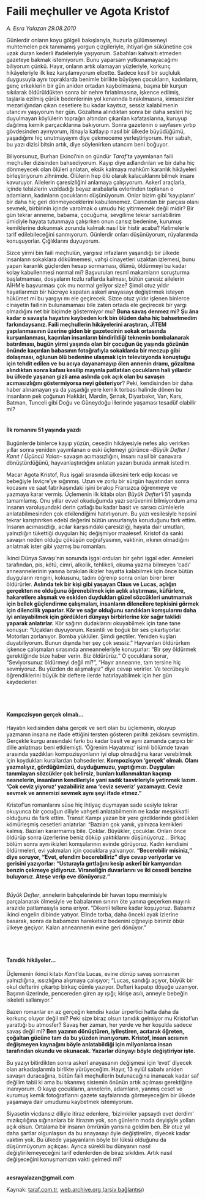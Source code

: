 # Faili meçhuller ve Agota Kristof

*A. Esra Yalazan 29.08.2010*

<div class="yazi"><p>Günlerdir onların koyu gölgeli bakışlarıyla, huzurla gülümsemeyi muhtemelen pek tanımamış yorgun çizgileriyle, ihtiyarlığın sükûnetine çok uzak duran kederli ifadeleriyle yaşıyorum. Sabahları kahvaltı etmeden gazeteye bakmak istemiyorum. Bunu yaparsam yutkunamayacağımı biliyorum çünkü. Hayır, onların artık olamayan yüzleriyle, korkunç hikâyeleriyle ilk kez karşılamıyorum elbette. Sadece kesif bir suçluluk duygusuyla aynı topraklarda benimle birlikte büyüyen çocukların, kadınların, genç erkeklerin bir gün aniden ortadan kaybolmasına, başına bir kurşun sıkılarak öldürüldükten sonra bir nehre fırlatılmasına, işkence edilmiş, taşlarla ezilmiş çürük bedenlerinin yol kenarında bırakılmasına, kimsesizler mezarlığından çıkan cesetlere bu kadar kayıtsız, sessiz kalabilmenin utancını yaşıyorum her gün. Gözaltına alındıktan sonra bir daha sesleri hiç duyulmayan köylülerin toprağın altından çıkarılan kafataslarına, kuruyup dağılmış kemik parçacıklarına bakıyorum. Sonra gazetenin o sayfasını yırtıp gövdesinden ayırıyorum, itinayla katlayıp nasıl bir ülkede büyüdüğümü, yaşadığımı hiç unutmayayım diye çekmeceme yerleştiriyorum. Her sabah, bu yazı dizisi bitsin artık, diye söylenirken utancım beni boğuyor. </p>
<p>Biliyorsunuz, Burhan Ekinci’nin on gündür <i>Taraf</i>’ta yayımlanan faili meçhuller dizisinden bahsediyorum. Kayıp diye adlandırılan ve bir daha hiç dönmeyecek olan ölüleri anlatan, eksik kalmaya mahkûm karanlık hikâyeleri birleştiriyorum zihnimde. Ölülerin hep ölü olarak kalacaklarını bilmek insanı kavuruyor. Ailelerin çaresizliğini anlamaya çalışıyorum. Askerî araçlarla, içinde telsizlerin vızıldadığı beyaz arabalarla evlerinden toplanan o adamların, kadınların çocuklarını düşünüyorum. Onlar bizim gibi ‘kayıpların’ bir daha hiç geri dönmeyeceklerini kabullenemez. Canından bir parçası olanı sevmek, birbirinin içinde varolmak o umudu hiç yitirmemek değil midir? Bir gün tekrar anneme, babama, çocuğuma, sevgilime tekrar sarılabilirim ümidiyle hayata tutunmaya çalışırken onun cansız bedenine, kurumuş kemiklerine dokunmak zorunda kalmak nasıl bir histir acaba? Kelimelerle tarif edilebileceğini sanmıyorum. Günlerdir onları düşünüyorum, rüyalarımda konuşuyorlar. Çığlıklarını duyuyorum. </p>
<p>Sizce yirmi bin faili meçhulün, yargısız infazların yaşandığı bir ülkede insanların sokaklara dökülmemesi, vahşi cinayetleri uzaktan izlemesi, bunu yapan karanlık güçlerden hesap sormaması, ölümü, öldürmeyi bu kadar kolay kabullenmesi normal mi? Başvurulan resmî makamların soruşturma başlatmaması, dosyaların tozlu raflarda kalması, bütün çaresiz ailelerin AİHM’e başvurması çok mu normal geliyor size? Şimdi otuz yıldır hayatlarımızı bir hücreye kapatan askerî anayasayı değiştirmek isteyen hükümet mi bu yargıyı mı ele geçirecek. Sizce otuz yıldır işlenen binlerce cinayetin failinin bulunamaması bile zaten ortada ele geçirecek bir yargı olmadığını net bir biçimde göstermiyor mu? <b>Buna savaş denmez mi? Şu âna kadar o savaşta hayatını kaybeden kırk bin ölüden daha hiç bahsetmedim farkındaysanız. Faili meçhullerin hikâyelerini araştıran, JİTEM yapılanmasının üzerine giden bir gazetecinin sokak ortasında kurşunlanması, kaçırılan insanların bindirildiği teknenin bombalanarak batırılması, bugün yirmi yaşında olan bir çocuğun üç yaşında gözünün önünde kaçırılan babasının fotoğrafıyla sokaklarda bir meczup gibi dolaşması, oğlunun ölü bedenine ulaşmak için televizyonda konuştuğu için tehdit edilen ve bu acıya dayanamayıp ölen annenin dramı, gözaltına alındıktan sonra kafası kesilip mayınla patlatılan çocukların hali yıllardır bu ülkede yaşanan gizli ama aslında çok açık olan bu savaşın acımasızlığını göstermiyorsa neyi gösteriyor</b>? Peki, kendisinden bir daha haber alınamayan ya da yaşadığı yere kemik torbası halinde dönen bu insanların pek çoğunun Hakkâri, Mardin, Şırnak, Diyarbakır, Van, Kars, Batman, Tunceli gibi Doğu ve Güneydoğu illerinde yaşaması tesadüf olabilir mi? </p>
<h4><br/>İlk romanını 51 yaşında yazdı</h4>
<p>Bugünlerde binlerce kayıp yüzün, cesedin hikâyesiyle nefes alıp verirken yıllar sonra yeniden yayımlanan o eski üçlemeyi görünce –<i>Büyük Defter</i> /<i> Kanıt</i> /<i> Üçüncü Yalan</i>- savaşın acımasızlığını, insanı nasıl bir canavara dönüştürdüğünü, hayvanlaştırdığını anlatan yazarı burada anmak istedim. </p>
<p>Macar Agota Kristof, Rus işgali sırasında ülkesini terk edip kocası ve bebeğiyle İsviçre’ye sığınmış. Uzun ve zorlu bir sürgün hayatından sonra kocasını ve saat fabrikasındaki işini bırakıp Fransızca öğrenmeye ve yazmaya karar vermiş. Üçlemenin ilk kitabı olan <i>Büyük Defter</i>’i 51 yaşında tamamlamış. Onu yıllar evvel okuduğumda yazı serüvenini bilmiyordum ama insanın varoluşundaki derin çatlağı bu kadar basit ve sarsıcı cümlelerle anlatabilmesinden çok etkilendiğimi hatırlıyorum. Bu yazı vesilesiyle hepsini tekrar karıştırırken edebî değerini bütün unsurlarıyla koruduğunu fark ettim. İnsanın acımasızlığı, acılar karşısındaki çaresizliği, hayata dair umutları, yalnızlığın tükettiği duyguları hiç değişmiyor maalesef. Kristof da sanki savaşın neden olduğu çöküşün coğrafyasının, vaktinin, ırkının olmadığını anlatmak ister gibi yazmış bu romanları. </p>
<p>İkinci Dünya Savaşı’nın sonunda işgal orduları bir şehri işgal eder. Anneleri tarafından, pis, kötü, cimri, alkolik, tehlikeli, okuma yazma bilmeyen ‘cadı’ anneannelerinin yanına bırakılan ikizler hayatta kalabilmek için önce bütün duyguların rengini, kokusunu, tadını öğrenip sonra onları birer birer öldürürler. <b>Aslında tek bir kişi gibi yaşayan Claus ve Lucas, açlığın gerçekten ne olduğunu öğrenebilmek için açlık alıştırması, küfürlere, hakaretlere alışmak ve eskiden duydukları güzel sözcükleri unutmamak için bellek güçlendirme çalışmaları, insanların dilencilere tepkisini görmek için dilencilik yaparlar. Kör ve sağır olduğunu sandıkları komşularını daha iyi anlayabilmek için gördükleri dünyayı birbirlerine kör sağır taklidi yaparak anlatırlar.</b> Kör sağırın dudaklarını okuyabilmek için tane tane konuşur: “Uçakları duyuyorum. Kesintili ve boğuk bir ses çıkartıyorlar. Motorları zorlanıyor. Bomba yüklüler. Şimdi geçtiler. Yeniden kuşları duyabiliyorum. Bunun dışında her şey çok sessiz.” Hayvanları öldürürken işkence çalışmaları sırasında anneanneleriyle konuşurlar: “Bir şey öldürmek gerektiğinde bize haber verin. Biz öldürürüz.” O çocuklara sorar, “Seviyorsunuz öldürmeyi değil mi?”, “Hayır anneanne, tam tersine hiç sevmiyoruz. Bu yüzden de alışmalıyız” diye cevap verirler. Ve tecrübeyle öğrendiklerini büyük bir deftere ilerde hatırlayabilmek için her gün kaydederler. </p>
<p><b> </b></p>
<h4><br/>Kompozisyon gerçek olmalı...</h4>
<p>Hayatın kedisinden daha gerçek ve sert olan bu üçlemenin, okuyup yazmanın insana ne ifade ettiğini tersten gösteren pırıltılı zekâsını sevmiştim. Gerçekle kurgu arasındaki farkı bu kadar basit ve aynı zamanda çarpıcı bir dille anlatması beni etkilemişti. ‘Öğrenim Hayatımız’ isimli bölümde tavan arasında yazdıkları kompozisyonların iyi olup olmadığına karar verebilmek için koydukları kurallardan bahsederler. <b>Kompozisyon ‘gerçek’ olmalı. Olanı yazmalıyız, gördüğümüzü, duyduğumuzu, yaptığımızı. Duyguları tanımlayan sözcükler çok belirsiz, bunları kullanmaktan kaçınıp nesnelerin, insanların kendileriyle yani sadık tasvirleriyle yetinmek lazım. ‘Çok ceviz yiyoruz’ yazabiliriz ama ‘ceviz severiz’ yazamayız. Ceviz sevmek ve annemizi sevmek aynı şeyi ifade etmez.”</b> </p>
<p>Kristof’un romanlarını süse hiç ihtiyaç duymayan sade sesiyle tekrar okuyunca bir çocuğun diliyle vahşeti anlatabilmenin ne kadar meşakkatli olduğunu da fark ettim. Transit Kampı yazan bir yere girdiklerinde gördükleri kömürleşmiş cesetleri anlatırlar: “Bazıları çok yanık, yalnızca kemikleri kalmış. Bazıları kararmamış bile. Çoklar. Büyükler, çocuklar. Onları önce öldürüp sonra üzerlerine beniz döküp yaktıklarını düşünüyoruz... Birkaç bölüm sonra aynı ikizleri komşularının evinde görüyoruz. Kadın kendisini öldürmeleri, evi yakmaları için çocuklara yalvarıyor. <b>“Becerebilir misiniz,” diye soruyor, “Evet, efendim becerebiliriz” diye cevap veriyorlar ve gerisini yazıyorlar: “Usturayla gırtlağını kesip askerî bir kamyondan benzin çekmeye gidiyoruz. Viraneliğin duvarlarını ve iki cesedi benzine buluyoruz. Ateşe verip eve dönüyoruz.” </b></p>
<p><i><br/>Büyük Defter</i>, annelerin bahçelerinde bir havan topu mermisiyle parçalanarak ölmesiyle ve babalarının sınırın öte yanına geçerken mayınlı arazide patlamasıyla sona eriyor. “Dikenli tellere kadar koşuyoruz. Babamız ikinci engelin dibinde yatıyor. Elinde torba, daha önceki ayak izlerine basarak, sonra da babamızın hareketsiz bedenini çiğneyip birimiz öbür ülkeye geçiyor. Kalan anneannenin evine geri dönüyor.” </p>
<p><b> </b></p>
<h4><br/>Tanıdık hikâyeler...</h4>
<p>Üçlemenin ikinci kitabı <i>Kanıt</i>’da Lucas, evine dönüp savaş sonrasının yalnızlığına, ıssızlığına alışmaya çalışıyor; “Lucas, sandığı açıyor, büyük bir okul defterini çıkartıp birkaç cümle yazıyor. Defteri kapatıp döşeğe uzanıyor. Başının üzerinde, pencereden giren ay ışığı; kirişe asılı, anneyle bebeğin iskeleti sallanıyor.” </p>
<p>Bazen romanlar en az gerçeğin kendisi kadar ürpertici hatta daha da korkunç oluyor değil mi? Peki size biraz olsun tanıdık gelmiyor mu Kristof’un yarattığı bu atmosfer? Savaş her zaman, her yerde ve her koşulda sadece savaş değil mi? <b>Ben yazının dönüştüren, iyileştiren, acıtarak öğreten, çoğaltan gücüne tam da bu yüzden inanıyorum. Kristof, insan acısının değişmeyen kaynağını böyle anlatabildiği için milyonlarca insan tarafından okundu ve okunacak. Yazarlar dünyayı böyle değiştiriyor işte.</b></p>
<p>Bu yazıyı bitirdikten sonra askerî anayasanın değişmesi için ‘evet’ diyecek olan arkadaşlarımla birlikte yürüyeceğim. Hayır, 13 eylül sabahı aniden savaşın duracağına, bütün faili meçhullerin bulunacağına inanacak kadar saf değilim tabii ki ama bu tıkanmış sistemin önünün artık açılması gerektiğine inanıyorum. O kayıp çocukların, annelerin, adamların, yanmış ceset ve kurumuş kemik fotoğraflarını gazete sayfalarında görmeyeceğim bir ülkede yaşamaya dair umudumu kaybetmek istemiyorum. </p>
<p>Siyasetin vicdansız diliyle itiraz edenlere, ‘bizimkiler yapsaydı evet derdim’ mızıkçılığına sığınanlara bir itirazım yok, son günlerin moda deyişiyle yolları açık olsun. Ortalama bir insanın ömrünün yarısına geldim ben. Bir otuz yıl daha şartlar olgunlaşsın da bu anayasayı öyle değiştirelim, diyecek kadar vaktim yok. Bu ülkede yaşayanların böyle bir lüksü olduğunu da düşünmüyorum açıkçası. Ayrıca sürekli bu dünyanın nasıl değiştirilemeyeceğini tarif edenlerden de biraz sıkıldım. Artık nasıl değişeceğini konuşmamızın vakti gelmedi mi? </p>
<p><b><br/>aesrayalazan@gmail.com</b></p></div>

Kaynak: [taraf.com.tr](http://www.taraf.com.tr:80/a-esra-yalazan/makale-faili-mechuller-ve-agota-kristof.htm), [web.archive.org (arşiv bağlantısı)](http://web.archive.org/web/20100830145056/http://www.taraf.com.tr:80/a-esra-yalazan/makale-faili-mechuller-ve-agota-kristof.htm)
